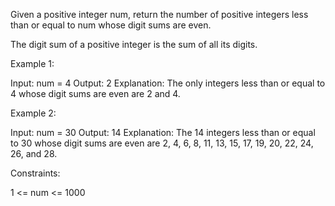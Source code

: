 Given a positive integer num, return the number of positive integers less
than or equal to num whose digit sums are even.

The digit sum of a positive integer is the sum of all its digits.


Example 1:


Input: num = 4
Output: 2
Explanation:
The only integers less than or equal to 4 whose digit sums are even are 2 and
4.    


Example 2:


Input: num = 30
Output: 14
Explanation:
The 14 integers less than or equal to 30 whose digit sums are even are
2, 4, 6, 8, 11, 13, 15, 17, 19, 20, 22, 24, 26, and 28.



Constraints:


1 <= num <= 1000




